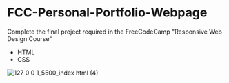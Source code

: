# FCC-Personal-Portfolio-Webpage
Complete the final project required in the FreeCodeCamp "Responsive Web Design Course"
* HTML
* CSS

![127 0 0 1_5500_index html (4)](https://user-images.githubusercontent.com/91674419/178517274-8afafac1-6b8d-41ad-bcd4-2d6b59ef32c6.png)
